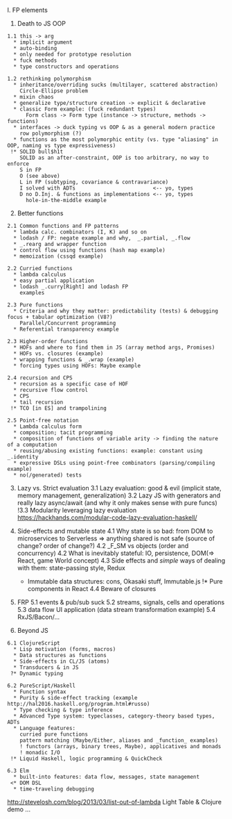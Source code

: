 I. FP elements

  1. Death to JS OOP

    1.1 this -> arg
      * implicit argument
      * auto-binding
      * only needed for prototype resolution
      * fuck methods
      * type constructors and operations
      
    1.2 rethinking polymorphism 
      * inheritance/overriding sucks (multilayer, scattered abstraction)
        Circle-Ellipse problem
      * mixin chaos
      * generalize type/structure creation -> explicit & declarative 
      * classic Form example: (fuck redundant types)
          Form class -> Form type (instance -> structure, methods -> functions)          
      * interfaces -> duck typing vs OOP & as a general modern practice
        row polymorphism (?)
      * functions as the most polymorphic entity (vs. type "aliasing" in OOP, naming vs type expressiveness)
     !* SOLID bull$h1t
        SOLID as an after-constraint, OOP is too arbitrary, no way to enforce
        S in FP 
        O (see above)
        L in FP (subtyping, covariance & contravariance)
        I solved with ADTs                         <-- yo, types
        D no D.Inj. & functions as implementations <-- yo, types
          hole-in-the-middle example

  2. Better functions

    2.1 Common functions and FP patterns
      * lambda calc. combinators (I, K) and so on
      * lodash / FP: negate example and why,  _.partial, _.flow
      * _.rearg and wrapper function
      * control flow using functions (hash map example)
      * memoization (cssqd example)

    2.2 Curried functions
      * lambda calculus
      * easy partial application
      * lodash _.curry[Right] and lodash FP
        examples

    2.3 Pure functions
      * Criteria and why they matter: predictability (tests) & debugging focus + tabular optimization (V8?)
        Parallel/Concurrent programming
      * Referential transparency example
                        
    2.3 Higher-order functions
      * HOFs and where to find them in JS (array method args, Promises)
      * HOFs vs. closures (example)
      * wrapping functions & _.wrap (example)
      * forcing types using HOFs: Maybe example

    2.4 recursion and CPS
      * recursion as a specific case of HOF
      * recursive flow control
      * CPS 
      * tail recursion
     !* TCO [in ES] and trampolining
  
    2.5 Point-free notation
      * Lambda calculus form
      * composition; tacit programming
      * composition of functions of variable arity -> finding the nature of a computation
      * reusing/abusing existing functions: example: constant using _.identity
      * expressive DSLs using point-free combinators (parsing/compiling example)
      * no(/generated) tests

  3. Lazy vs. Strict evaluation
    3.1 Lazy evaluation: good & evil (implicit state, memory management, generalization)
    3.2 Lazy JS with generators and really lazy async/await (and why it only makes sense with pure funcs)      
   !3.3 Modularity leveraging lazy evaluation https://hackhands.com/modular-code-lazy-evaluation-haskell/
    
  4. Side-effects and mutable state
    4.1 Why state is so bad: from DOM to microservices to Serverless
      => anything shared is not safe (source of change? order of change?)
    4.2 _F_SM vs objects (order and concurrency)
    4.2 What is inevitably stateful: IO, persistence, DOM(=> React, game World concept)
    4.3 Side effects and _simple_ ways of dealing with them: state-passing style, Redux
      * Immutable data structures: cons, Okasaki stuff, Immutable.js
     !* Pure components in React
    4.4 Beware of closures
      
  5. FRP
    5.1 events & pub/sub suck
    5.2 streams, signals, cells and operations 
    5.3 data flow UI application (data stream transformation example)
    5.4 RxJS/Bacon/...

  6. Beyond JS

    6.1 ClojureScript
      * Lisp motivation (forms, macros)
      * Data structures as functions
      * Side-effects in CL/JS (atoms)
      * Transducers & in JS
     ?* Dynamic typing
      
    6.2 PureScript/Haskell
      * Function syntax
      * Purity & side-effect tracking (example http://hal2016.haskell.org/program.html#russo)
      * Type checking & type inference
      * Advanced Type system: typeclasses, category-theory based types, ADTs
      * Language features: 
        curried pure functions
        pattern matching (Maybe/Either, aliases and _function_ examples)
        ! functors (arrays, binary trees, Maybe), applicatives and monads
        ! monadic I/O
     !* Liquid Haskell, logic programming & QuickCheck

    6.3 Elm
      * built-into features: data flow, messages, state management
     <* DOM DSL
      * time-traveling debugging


http://stevelosh.com/blog/2013/03/list-out-of-lambda
Light Table & Clojure demo
...

